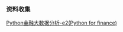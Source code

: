### 资料收集
[Python金融大数据分析-e2(Python for finance)](https://www.bilibili.com/video/BV1ft4y1y7L2?spm_id_from=333.788.videopod.episodes&vd_source=325fef241f8df8a79213f2a27daf1849)
